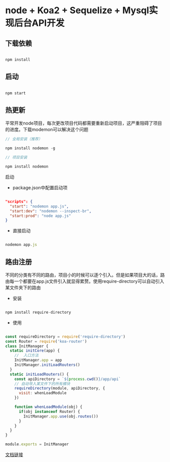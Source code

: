 # node + Koa2 + Sequelize + Mysql实现后台API开发

## 下载依赖

```js

npm install

```

## 启动

```js

npm start

```
## 热更新

平常开发node项目，每次更改项目代码都需要重新启动项目，这严重阻碍了项目的进度。下载modemon可以解决这个问题

```js
// 全局安装（推荐）

npm install nodemon -g

// 项目安装

npm install nodemon

```

启动

- package.json中配置启动项

```json

"scripts": {
  "start": "nodemon app.js",
  "start:dev": "nodemon --inspect-br",
  "start:prod": "node app.js"
}

```

- 直接启动

```js 

nodemon app.js

```

## 路由注册

不同的分类有不同的路由，项目小的时候可以逐个引入。但是如果项目大的话，路由每一个都要在app.js文件引入就显得累赘。使用require-directory可以自动引入某文件夹下的路由

- 安装

```js

npm install require-directory

```

- 使用

```js

const requireDirectory = require('require-directory')
const Router = require('koa-router')
class InitManager {
  static initCore(app) {
    //  入口方法
    InitManager.app = app
    InitManager.initLoadRouters()
  }
  static initLoadRouters() {
    const apiDirectory = `${process.cwd()}/app/api`
    // 自动导入某文件下的所有模块
    requireDirectory(module, apiDirectory, {
      visit: whenLoadModule
    })

    function whenLoadModule(obj) {
      if(obj instanceof Router) {
        InitManager.app.use(obj.routes())
      }
    }
  }
}

module.exports = InitManager

```

[文档链接](https://www.npmjs.com/package/require-directory)




